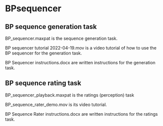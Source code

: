 # BPsequencer
## BP sequence generation task
BP_sequencer.maxpat is the sequence generation task.

BP sequencer tutorial 2022-04-19.mov is a video tutorial of how to use the BP sequencer for the generation task.

BP Sequencer instructions.docx are written instructions for the generation task.

## BP sequence rating task
BP_sequencer_playback.maxpat is the ratings (perception) task

BP_sequence_rater_demo.mov is its video tutorial.

BP Sequence Rater instructions.docx are written instructions for the ratings task. 
